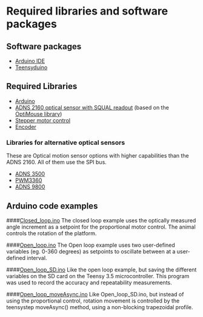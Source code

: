 # Required libraries and software packages

## Software packages
-	[Arduino IDE](https://www.arduino.cc/en/software) 
-	[Teensyduino](https://www.pjrc.com/teensy/teensyduino.html) 

## Required Libraries
-	[Arduino](Arduino/libraries.zip)
-	[ADNS 2160 optical sensor with SQUAL readout](Arduino/libraries.zip) (based on the [OptiMouse library](https://github.com/zapmaker/OptiMouse))
-	[Stepper motor control](https://luni64.github.io/TeensyStep/) 
-	[Encoder](https://github.com/PaulStoffregen/Encoder) 

### Libraries for alternative optical sensors
These are Optical motion sensor options with higher capabilities than the ADNS 2160. All of them use the SPI bus.

-	[ADNS 3500](https://github.com/Tom101222/Adns-3050-Optical-Sensor)
-	[PWM3360](https://github.com/SunjunKim/PMW3360) 
-	[ADNS 9800](https://github.com/mrjohnk/ADNS-9800) 


## Arduino code examples
####[Closed_loop.ino](Arduino/Closed_loop.zip)
The closed loop example uses the optically measured angle increment as a setpoint for the proportional motor control. The animal controls the rotation of the platform.

####[Open_loop.ino](Arduino/Open_loop.zip)
The Open loop example uses two user-defined variables (eg. 0-360 degrees) as setpoints to oscillate between at a user-defined interval.

####[Open_loop_SD.ino](Arduino/Open_loop_SD.zip)
Like the open loop example, but saving the different variables on the SD card on the Teensy 3.5 microcontroller. This program was used to record the accuracy and repeatability measurements.

####[Open_loop_moveAsync.ino](Arduino/Open_loop_moveAsync.zip)
Like Open_loop_SD.ino, but instead of using the proportional control, rotation movement is controlled by the teensystep moveAsync() method, using a non-blocking trapezoidal profile.
